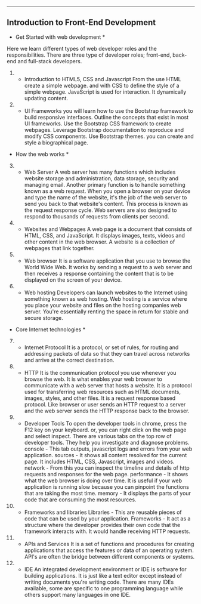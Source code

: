 -------------------------------------
Introduction to Front-End Development
-------------------------------------





* Get Started with web development *

Here we learn different types of web developer roles and the responsibilities. There are three type of developer roles; front-end, back-end and full-stack developers.

1) - Introduction to HTML5, CSS and Javascript 
From the use HTML create a simple webpage. and with CSS to define the style of a simple webpage. JavaScript is used for interaction. It dynamically updating content. 

2) - UI Frameworks
you will learn how to use the Bootstrap framework to build responsive interfaces. Outline the concepts that exist in most UI frameworks. Use the Bootstrap CSS framework to create webpages. Leverage Bootstrap documentation to reproduce and modify CSS components. Use Bootstrap themes. you can create and style a biographical page.




* How the web works *

3) - Web Server
A web server has many functions which includes website storage and administration, data storage, security and managing email. Another primary function is to handle something known as a web request. When you open a browser on your device and type the name of the website, it's the job of the web server to send you back to that website's content. This process is known as the request response cycle. Web servers are also designed to respond to thousands of requests from clients per second.

4) - Websites and Webpages
A web page is a document that consists of HTML, CSS, and JavaScript. It displays images, texts, videos and other content in the web browser.
A website is a collection of webpages that link together.

5) - Web browser
It is a software application that you use to browse the World Wide Web. It works by sending a request to a web server and then receives a response containing the content that is to be displayed on the screen of your device.

6) - Web hosting
Developers can launch websites to the Internet using something known as web hosting. Web hosting is a service where you place your website and files on the hosting companies web server. You're essentially renting the space in return for stable and secure storage.




* Core Internet technologies *

7) - Internet Protocol
It is a protocol, or set of rules, for routing and addressing packets of data so that they can travel across networks and arrive at the correct destination.

8) - HTTP
It is the communication protocol you use whenever you browse the web. It is what enables your web browser to communicate with a web server that hosts a website. It is a protocol used for transferring web resources such as HTML documents, images, styles, and other files. It is a request response based protocol. Like browser or user sends an HTTP request to a server and the web server sends the HTTP response back to the browser.

9) - Developer Tools
To open the developer tools in chrome, press the F12 key on your keyboard. or, you can right click on the web page and select inspect.
There are various tabs on the top row of developer tools. They help you investigate and diagnose problems.
console - This tab outputs, javascript logs and errors from your web application. 
sources - It shows all content resolved for the current page. It includes HTML, CSS, Javascript, images and videos.
network - From this you can inspect the timeline and details of http requests and responses for the web page.
performance - It shows what the web browser is doing over time. It is useful if your web application is running slow because you can
              pinpoint the functions that are taking the most time. 
memory - It displays the parts of your code that are consuming the most resources.              

10) - Frameworks and libraries
Libraries - This are reusable pieces of code that can be used by your application.
Frameworks - It act as a structure where the developer provides their own code that the framework interacts with. It would handle receiving HTTP requests. 

11) - APIs and Services
It is a set of functions and procedures for creating applications that access the features or data of an operating system. API's are often the bridge between different components or systems. 

12) - IDE
An integrated development environment or IDE is software for building applications. It is just like a text editor except instead of writing documents you're writing code. There are many IDEs available, some are specific to one programming language while others support many languages in one IDE.